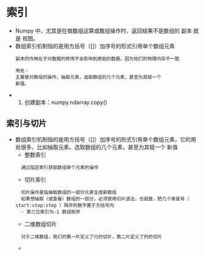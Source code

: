 # 索引
- Numpy 中，尤其是在做数组运算或数组操作时，返回结果不是数组的 副本 就是 视图。
- 数组索引机制指的是用方括号（[]）加序号的形式引用单个数组元素
  ```
  副本的作用在于对数据的修改不会影响到原始的数据，因为他们的物理内存不一致
  
  用处：
  主要是对数组的操作，抽取元素，选取数组的几个元素，甚至为其赋一个
  新值。
  ```
- 1. 创建副本：numpy.ndarray.copy()
## 索引与切片
- 数组索引机制指的是用方括号（[]）加序号的形式引用单个数组元素，它的用处很多，比如抽取元素，选取数组的几个元素，甚至为其赋一个
新值
  - 整数索引
  ```
    通过指定索引获取数组单个元素的操作
  ```
  - 切片索引
  ```
    切片操作是指抽取数组的一部分元素生成新数组
    如果想抽取（或查看）数组的一部分，必须使用切片语法，也就是，把几个用冒号（ start:stop:step ）隔开的数字置于方括号内
    - 第三位索引为-1 数组倒序
  ```
  - 二维数组切片
  ```
    对于二维数组，我们的第一片定义了行的切片，第二片定义了列的切片
  ```
  - 